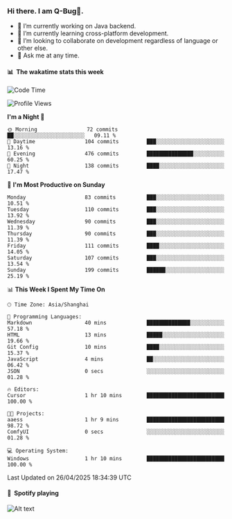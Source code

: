 ### Hi there. I am Q-Bug🐞.

- 🔭 I’m currently working on Java backend.
- 🌱 I’m currently learning cross-platform development.
- 👯 I’m looking to collaborate on development regardless of language or other else.
- 💬 Ask me at any time.

#### 📊 &nbsp;**The wakatime stats this week**  
<!--START_SECTION:waka-->
![Code Time](http://img.shields.io/badge/Code%20Time-314%20hrs%2031%20mins-blue)

![Profile Views](http://img.shields.io/badge/Profile%20Views-0-blue)

**I'm a Night 🦉** 

```text
🌞 Morning                72 commits          ██░░░░░░░░░░░░░░░░░░░░░░░   09.11 % 
🌆 Daytime                104 commits         ███░░░░░░░░░░░░░░░░░░░░░░   13.16 % 
🌃 Evening                476 commits         ███████████████░░░░░░░░░░   60.25 % 
🌙 Night                  138 commits         ████░░░░░░░░░░░░░░░░░░░░░   17.47 % 
```
📅 **I'm Most Productive on Sunday** 

```text
Monday                   83 commits          ███░░░░░░░░░░░░░░░░░░░░░░   10.51 % 
Tuesday                  110 commits         ███░░░░░░░░░░░░░░░░░░░░░░   13.92 % 
Wednesday                90 commits          ███░░░░░░░░░░░░░░░░░░░░░░   11.39 % 
Thursday                 90 commits          ███░░░░░░░░░░░░░░░░░░░░░░   11.39 % 
Friday                   111 commits         ████░░░░░░░░░░░░░░░░░░░░░   14.05 % 
Saturday                 107 commits         ███░░░░░░░░░░░░░░░░░░░░░░   13.54 % 
Sunday                   199 commits         ██████░░░░░░░░░░░░░░░░░░░   25.19 % 
```


📊 **This Week I Spent My Time On** 

```text
🕑︎ Time Zone: Asia/Shanghai

💬 Programming Languages: 
Markdown                 40 mins             ██████████████░░░░░░░░░░░   57.18 % 
HTML                     13 mins             █████░░░░░░░░░░░░░░░░░░░░   19.66 % 
Git Config               10 mins             ████░░░░░░░░░░░░░░░░░░░░░   15.37 % 
JavaScript               4 mins              ██░░░░░░░░░░░░░░░░░░░░░░░   06.42 % 
JSON                     0 secs              ░░░░░░░░░░░░░░░░░░░░░░░░░   01.28 % 

🔥 Editors: 
Cursor                   1 hr 10 mins        █████████████████████████   100.00 % 

🐱‍💻 Projects: 
aaess                    1 hr 9 mins         █████████████████████████   98.72 % 
ComfyUI                  0 secs              ░░░░░░░░░░░░░░░░░░░░░░░░░   01.28 % 

💻 Operating System: 
Windows                  1 hr 10 mins        █████████████████████████   100.00 % 
```


 Last Updated on 26/04/2025 18:34:39 UTC
<!--END_SECTION:waka-->

#### 🎵 &nbsp;**Spotify playing**  
![Alt text](https://spotify-recently-played-readme.vercel.app/api?user=e5y1o4x7kdt9kf2blu4wvmb4s&unique={true|1|on|yes})

